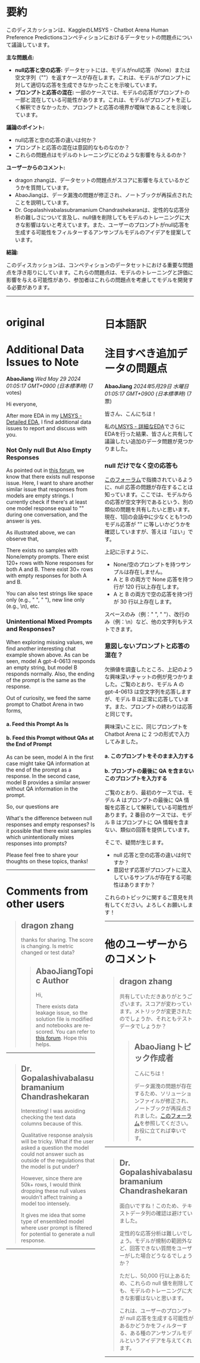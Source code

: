 # 要約 
このディスカッションは、KaggleのLMSYS - Chatbot Arena Human Preference Predictionsコンペティションにおけるデータセットの問題点について議論しています。

**主な問題点:**

* **null応答と空の応答:** データセットには、モデルがnull応答（None）または空文字列（""）を返すケースが存在します。これは、モデルがプロンプトに対して適切な応答を生成できなかったことを示唆しています。
* **プロンプトと応答の混在:** 一部のケースでは、モデルの応答がプロンプトの一部と混在している可能性があります。これは、モデルがプロンプトを正しく解釈できなかったか、プロンプトと応答の境界が曖昧であることを示唆しています。

**議論のポイント:**

* null応答と空の応答の違いは何か？
* プロンプトと応答の混在は意図的なものなのか？
* これらの問題点はモデルのトレーニングにどのような影響を与えるのか？

**ユーザーからのコメント:**

* dragon zhangは、データセットの問題点がスコアに影響を与えているかどうかを質問しています。
* AbaoJiangは、データ漏洩の問題が修正され、ノートブックが再採点されたことを説明しています。
* Dr. Gopalashivabalasubramanium Chandrashekaranは、定性的な応答分析の難しさについて言及し、null値を削除してもモデルのトレーニングに大きな影響はないと考えています。また、ユーザーのプロンプトがnull応答を生成する可能性をフィルターするアンサンブルモデルのアイデアを提案しています。

**結論:**

このディスカッションは、コンペティションのデータセットにおける重要な問題点を浮き彫りにしています。これらの問題点は、モデルのトレーニングと評価に影響を与える可能性があり、参加者はこれらの問題点を考慮してモデルを開発する必要があります。


---


<style>
.column-left{
  float: left;
  width: 47.5%;
  text-align: left;
}
.column-right{
  float: right;
  width: 47.5%;
  text-align: left;
}
.column-one{
  float: left;
  width: 100%;
  text-align: left;
}
</style>


<div class="column-left">

# original

# Additional Data Issues to Note

**AbaoJiang** *Wed May 29 2024 01:05:17 GMT+0900 (日本標準時)* (7 votes)

Hi everyone,

After more EDA in my [LMSYS - Detailed EDA](https://www.kaggle.com/code/abaojiang/lmsys-detailed-eda?scriptVersionId=180273328), I find additional data issues to report and discuss with you.

### Not Only null But Also Empty Responses

As pointed out in [this forum](https://www.kaggle.com/competitions/lmsys-chatbot-arena/discussion/502303), we know that there exists null response issue. Here, I want to share another similar issue that responses from models are empty strings. I currently check if there's at least one model response equal to "" during one conversation, and the answer is yes. 

[](https://postimg.cc/75R2GD0h)

As illustrated above, we can observe that,

There exists no samples with None/empty prompts.
There exist 120+ rows with None responses for both A and B.
There exist 30+ rows with empty responses for both A and B.

You can also test strings like space only (e.g., " ", "    "), new line only (e.g., \n), etc.

### Unintentional Mixed Prompts and Responses?

[](https://postimg.cc/F1xDBP2p)

When exploring missing values, we find another interesting chat example shown above. As can be seen, model A gpt-4-0613 responds an empty string, but model B responds normally. Also, the ending of the prompt is the same as the response.

Out of curiosity, we feed the same prompt to Chatbot Arena in two forms,

#### a. Feed this Prompt As Is

[](https://postimg.cc/7fzm9sPK)

#### b. Feed this Prompt without QAs at the End of Prompt

[](https://postimg.cc/qg9pnynr)

As can be seen, model A in the first case might take QA information at the end of the prompt as a response. In the second case, model B provides a similar answer without QA information in the prompt.

So, our questions are

What's the difference between null responses and empty responses?
Is it possible that there exist samples which unintentionally mixes responses into prompts?

Please feel free to share your thoughts on these topics, thanks!



---

 # Comments from other users

> ## dragon zhang
> 
> thanks for sharing.  The score is changing. Is metric changed or test data?
> 
> 
> 
> > ## AbaoJiangTopic Author
> > 
> > Hi, 
> > 
> > There exists data leakage issue, so the solution file is modified and notebooks are re-scored. You can refer to [this forum](https://www.kaggle.com/competitions/lmsys-chatbot-arena/discussion/506137). Hope this helps.
> > 
> > 
> > 


---

> ## Dr. Gopalashivabalasubramanium Chandrashekaran
> 
> Interesting! I was avoiding checking the text data columns because of this. 
> 
> Qualitative response analysis will be tricky. What if the user asked a question the model could not answer such as outside of the regulations that the model is put under? 
> 
> However, since there are 50k+ rows, I would think dropping these null values wouldn't affect training a model too intensely.
> 
> It gives me idea that some type of ensembled model where user prompt is filtered for potential to generate a null response.
> 
> 
> 


---



</div>
<div class="column-right">

# 日本語訳

# 注目すべき追加データの問題点

**AbaoJiang** *2024年5月29日 水曜日 01:05:17 GMT+0900 (日本標準時)* (7票)

皆さん、こんにちは！

私の[LMSYS - 詳細なEDA](https://www.kaggle.com/code/abaojiang/lmsys-detailed-eda?scriptVersionId=180273328)でさらにEDAを行った結果、皆さんと共有して議論したい追加のデータ問題が見つかりました。

### null だけでなく空の応答も

[このフォーラム](https://www.kaggle.com/competitions/lmsys-chatbot-arena/discussion/502303)で指摘されているように、null 応答の問題が存在することは知っています。ここでは、モデルからの応答が空文字列であるという、別の類似の問題を共有したいと思います。現在、1回の会話中に少なくとも1つのモデル応答が "" に等しいかどうかを確認していますが、答えは「はい」です。

[](https://postimg.cc/75R2GD0h)

上記に示すように、

* None/空のプロンプトを持つサンプルは存在しません。
* A と B の両方で None 応答を持つ行が 120 行以上存在します。
* A と B の両方で空の応答を持つ行が 30 行以上存在します。

スペースのみ（例：" ", "    "）、改行のみ（例：\n）など、他の文字列もテストできます。

### 意図しないプロンプトと応答の混在？

[](https://postimg.cc/F1xDBP2p)

欠損値を調査したところ、上記のような興味深いチャットの例が見つかりました。ご覧のとおり、モデル A の gpt-4-0613 は空文字列を応答しますが、モデル B は正常に応答しています。また、プロンプトの終わりは応答と同じです。

興味深いことに、同じプロンプトを Chatbot Arena に 2 つの形式で入力してみました。

#### a. このプロンプトをそのまま入力する

[](https://postimg.cc/7fzm9sPK)

#### b. プロンプトの最後に QA を含まないこのプロンプトを入力する

[](https://postimg.cc/qg9pnynr)

ご覧のとおり、最初のケースでは、モデル A はプロンプトの最後に QA 情報を応答として解釈している可能性があります。2 番目のケースでは、モデル B はプロンプトに QA 情報を含まない、類似の回答を提供しています。

そこで、疑問が生じます。

* null 応答と空の応答の違いは何ですか？
* 意図せず応答がプロンプトに混入しているサンプルが存在する可能性はありますか？

これらのトピックに関するご意見を共有してください。よろしくお願いします！

---

# 他のユーザーからのコメント

> ## dragon zhang
> 
> 共有していただきありがとうございます。スコアが変わっています。メトリックが変更されたのでしょうか、それともテストデータでしょうか？
> 
> 
> 
> > ## AbaoJiangトピック作成者
> > 
> > こんにちは！
> > 
> > データ漏洩の問題が存在するため、ソリューションファイルが修正され、ノートブックが再採点されました。[このフォーラム](https://www.kaggle.com/competitions/lmsys-chatbot-arena/discussion/506137)を参照してください。お役に立てれば幸いです。
> > 
> > 
> > 
---
> ## Dr. Gopalashivabalasubramanium Chandrashekaran
> 
> 面白いですね！このため、テキストデータ列の確認は避けていました。
> 
> 定性的な応答分析は難しいでしょう。モデルが規制の範囲外など、回答できない質問をユーザーがした場合どうなるでしょうか？
> 
> ただし、50,000 行以上あるため、これらの null 値を削除しても、モデルのトレーニングに大きな影響はないと思います。
> 
> これは、ユーザーのプロンプトが null 応答を生成する可能性があるかどうかをフィルターする、ある種のアンサンブルモデルというアイデアを与えてくれます。
> 
> 
> 
---



</div>